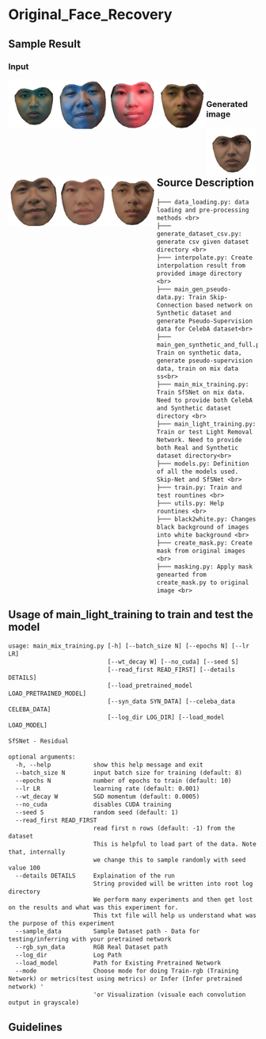 # Original_Face_Recovery

## Sample Result
### Input
<img align="left" width="100" height="100" src="https://github.com/RichardoTiono/Original_Face_Recovery/blob/main/sample_result/input/21_0_b_mask.png">
<img align="left" width="100" height="100" src="https://github.com/RichardoTiono/Original_Face_Recovery/blob/main/sample_result/input/22_1_b_mask.png">
<img align="left" width="100" height="100" src="https://github.com/RichardoTiono/Original_Face_Recovery/blob/main/sample_result/input/25_4_r_mask.png">
<img align="left" width="100" height="100" src="https://github.com/RichardoTiono/Original_Face_Recovery/blob/main/sample_result/input/26_2_g_mask.png"><br />

### Generated image
<img align="left" width="100" height="100" src="https://github.com/RichardoTiono/Original_Face_Recovery/blob/main/sample_result/result/21_0_b_mask.png">
<img align="left" width="100" height="100" src="https://github.com/RichardoTiono/Original_Face_Recovery/blob/main/sample_result/result/22_0_b_mask.png">
<img align="left" width="100" height="100" src="https://github.com/RichardoTiono/Original_Face_Recovery/blob/main/sample_result/result/25_4_r_mask.png">
<img align="left" width="100" height="100" src="https://github.com/RichardoTiono/Original_Face_Recovery/blob/main/sample_result/result/26_2_g_mask.png"><br />

## Source Description
```
├─── data_loading.py: data loading and pre-processing methods <br>
├─── generate_dataset_csv.py: generate csv given dataset directory <br>
├─── interpolate.py: Create interpolation result from provided image directory <br>
├─── main_gen_pseudo-data.py: Train Skip-Connection based network on Synthetic dataset and generate Pseudo-Supervision data for CelebA dataset<br>
├─── main_gen_synthetic_and_full.py: Train on synthetic data, generate pseudo-supervision data, train on mix data ss<br>
├─── main_mix_training.py: Train SfSNet on mix data. Need to provide both CelebA and Synthetic dataset directory <br>
├─── main_light_training.py: Train or test Light Removal Network. Need to provide both Real and Synthetic dataset directory<br>
├─── models.py: Definition of all the models used. Skip-Net and SfSNet <br>
├─── train.py: Train and test rountines <br>
├─── utils.py: Help rountines <br>
├─── black2white.py: Changes black background of images into white background <br>
├─── create_mask.py: Create mask from original images <br>
├─── masking.py: Apply mask genearted from create_mask.py to original image <br>
```

## Usage of main_light_training to train and test the model
```
usage: main_mix_training.py [-h] [--batch_size N] [--epochs N] [--lr LR]
                            [--wt_decay W] [--no_cuda] [--seed S]
                            [--read_first READ_FIRST] [--details DETAILS]
                            [--load_pretrained_model LOAD_PRETRAINED_MODEL]
                            [--syn_data SYN_DATA] [--celeba_data CELEBA_DATA]
                            [--log_dir LOG_DIR] [--load_model LOAD_MODEL]

SfSNet - Residual

optional arguments:
  -h, --help            show this help message and exit
  --batch_size N        input batch size for training (default: 8)
  --epochs N            number of epochs to train (default: 10)
  --lr LR               learning rate (default: 0.001)
  --wt_decay W          SGD momentum (default: 0.0005)
  --no_cuda             disables CUDA training
  --seed S              random seed (default: 1)
  --read_first READ_FIRST
                        read first n rows (default: -1) from the dataset
                        This is helpful to load part of the data. Note that, internally
                        we change this to sample randomly with seed value 100
  --details DETAILS     Explaination of the run
                        String provided will be written into root log directory
                        We perform many experiments and then get lost on the results and what was this experiment for.
                        This txt file will help us understand what was the purpose of this experiment
  --sample_data         Sample Dataset path - Data for testing/inferring with your pretrained network
  --rgb_syn_data        RGB Real Dataset path
  --log_dir             Log Path
  --load_model          Path for Existing Pretrained Network
  --mode                Choose mode for doing Train-rgb (Training Network) or metrics(test using metrics) or Infer (Infer pretrained network) '
                        'or Visualization (visuale each convolution output in grayscale)
```

## Guidelines
```

```